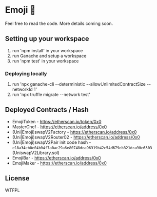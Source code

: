 # Emoji 🍣

Feel free to read the code. More details coming soon.

## Setting up your workspace

1. run 'npm install' in your workspace
2. run Ganache and setup a workspace
3. run 'npm test' in your workspace

### Deploying locally

1. run 'npx ganache-cli --deterministic --allowUnlimitedContractSize --networkId 1'
2. run 'npx truffle migrate --network test'

## Deployed Contracts / Hash

- EmojiToken - https://etherscan.io/token/0x0
- MasterChef - https://etherscan.io/address/0x0
- (Uni|Emoji)swapV2Factory - https://etherscan.io/address/0x0
- (Uni|Emoji)swapV2Router02 - https://etherscan.io/address/0x0
- (Uni|Emoji)swapV2Pair init code hash - `e18a34eb0e04b04f7a0ac29a6e80748dca96319b42c54d679cb821dca90c6303` (UniswapV2Library.sol)
- EmojiBar - https://etherscan.io/address/0x0
- EmojiMaker - https://etherscan.io/address/0x0

## License

WTFPL
